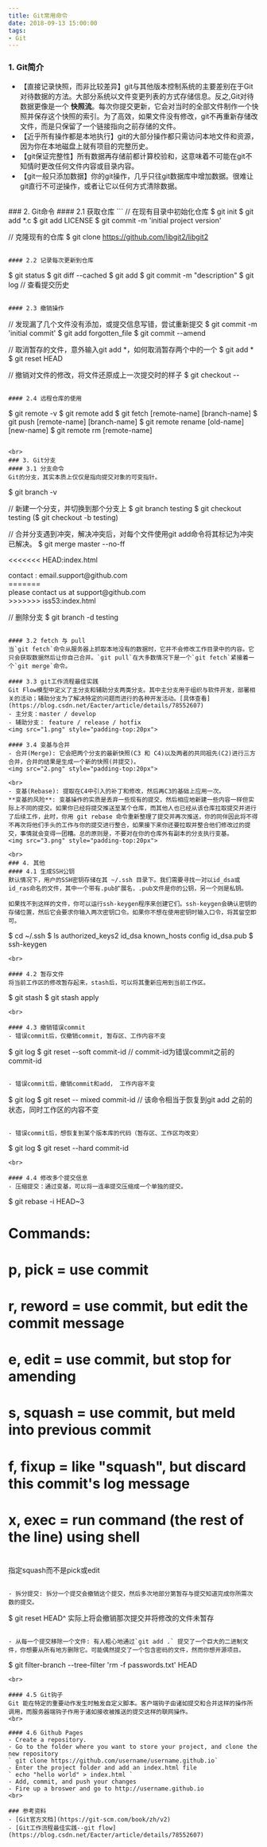 ```yaml
---
title: Git常用命令
date: 2018-09-13 15:00:00
tags:
- Git
---
```

### 1. Git简介
- 【直接记录快照，而非比较差异】git与其他版本控制系统的主要差别在于Git对待数据的方法。大部分系统以文件变更列表的方式存储信息。反之,Git对待数据更像是一个 **快照流**。每次你提交更新，它会对当时的全部文件制作一个快照并保存这个快照的索引。为了高效，如果文件没有修改，git不再重新存储改文件，而是只保留了一个链接指向之前存储的文件。
- 【近乎所有操作都是本地执行】git的大部分操作都只需访问本地文件和资源，因为你在本地磁盘上就有项目的完整历史。
- 【git保证完整性】所有数据再存储前都计算校验和，这意味着不可能在git不知情时更改任何文件内容或目录内容。
- 【git一般只添加数据】你的git操作，几乎只往git数据库中增加数据。很难让git直行不可逆操作，或者让它以任何方式清除数据。

<br>
### 2. Git命令
#### 2.1 获取仓库
```
  // 在现有目录中初始化仓库
  $ git init
  $ git add *.c
  $ git add LICENSE
  $ git commit -m 'initial project version'

  // 克隆现有的仓库
  $ git clone https://github.com/libgit2/libgit2
```

#### 2.2 记录每次更新到仓库
```
  $ git status
  $ git diff --cached
  $ git add 
  $ git commit -m "description"
  $ git log // 查看提交历史
```

#### 2.3 撤销操作
```
  // 发现漏了几个文件没有添加，或提交信息写错，尝试重新提交
  $ git commit -m 'initial commit'
  $ git add forgotten_file
  $ git commit --amend

  // 取消暂存的文件，意外输入git add *，如何取消暂存两个中的一个
  $ git add *
  $ git reset HEAD <file>

  // 撤销对文件的修改，将文件还原成上一次提交时的样子
  $ git checkout -- <file>
```

#### 2.4 远程仓库的使用
```
  $ git remote -v
  $ git remote add <shortname> <url>
  $ git fetch [remote-name] [branch-name]
  $ git push [remote-name] [branch-name]
  $ git remote rename [old-name] [new-name]
  $ git remote rm [remote-name]
```

<br>
### 3. Git分支
#### 3.1 分支命令
Git的分支，其实本质上仅仅是指向提交对象的可变指针。
```
  $ git branch -v

  // 新建一个分支，并切换到那个分支上
  $ git branch testing
  $ git checkout testing 
  ($ git checkout -b testing)

  // 合并分支遇到冲突，解决冲突后，对每个文件使用git add命令将其标记为冲突已解决。
  $ git merge master --no-ff

  <<<<<<< HEAD:index.html
  <div id="footer">contact : email.support@github.com</div>
  =======
  <div id="footer">
  please contact us at support@github.com
  </div>
  >>>>>>> iss53:index.html

  // 删除分支
  $ git branch -d testing
```

#### 3.2 fetch 与 pull
当`git fetch`命令从服务器上抓取本地没有的数据时，它并不会修改工作目录中的内容。它只会获取数据然后让你自己合并。`git pull`在大多数情况下是一个`git fetch`紧接着一个`git merge`命令。

#### 3.3 git工作流程最佳实践
Git Flow模型中定义了主分支和辅助分支两类分支。其中主分支用于组织与软件开发，部署相关的活动；辅助分支为了解决特定的问题而进行的各种开发活动。[具体查看](https://blog.csdn.net/Eacter/article/details/78552607)
- 主分支：master / develop
- 辅助分支： feature / release / hotfix
<img src="1.png" style="padding-top:20px">

#### 3.4 变基与合并
- 合并(Merge): 它会把两个分支的最新快照(C3 和 C4)以及两者的共同祖先(C2)进行三方合并，合并的结果是生成一个新的快照(并提交)。
<img src="2.png" style="padding-top:20px">

<br>
- 变基(Rebase): 提取在C4中引入的补丁和修改，然后再C3的基础上应用一次。
**变基的风险**: 变基操作的实质是丢弃一些现有的提交，然后相应地新建一些内容一样但实际上不同的提交。如果你已经将提交推送至某个仓库，而其他人也已经从该仓库拉取提交并进行了后续工作，此时，你用 git rebase 命令重新整理了提交并再次推送，你的同伴因此将不得不再次将他们手头的工作与你的提交进行整合，如果接下来你还要拉取并整合他们修改过的提交，事情就会变得一团糟。总的原则是，不要对在你的仓库外有副本的分支执行变基。
<img src="3.png" style="padding-top:20px">

<br>
### 4. 其他
#### 4.1 生成SSH公钥
默认情况下，用户的SSH密钥存储在其 ~/.ssh 目录下。我们需要寻找一对以id_dsa或id_ras命名的文件，其中一个带有.pub扩展名，.pub文件是你的公钥，另一个则是私钥。

如果找不到这样的文件，你可以运行ssh-keygen程序来创建它们。ssh-keygen会确认密钥的存储位置，然后它会要求你输入两次密钥口令。如果你不想在使用密钥时输入口令，将其留空即可。
```
  $ cd ~/.ssh
  $ ls
  authorized_keys2  id_dsa       known_hosts
  config            id_dsa.pub
  $ ssh-keygen
```
<br>

#### 4.2 暂存文件
将当前工作区的修改暂存起来，stash后，可以将其重新应用到当前工作区。
```
  $ git stash
  $ git stash apply
```
<br>

#### 4.3 撤销错误commit
- 错误commit后，仅撤销commit, 暂存区、工作内容不变
```
  $ git log
  $ git reset --soft commit-id 
  // commit-id为错误commit之前的commit-id
```

- 错误commit后，撤销commit和add， 工作内容不变
```
  $ git log
  $ git reset -- mixed commit-id
  // 该命令相当于恢复到git add 之前的状态，同时工作区的内容不变
```

- 错误commit后，想恢复到某个版本库的代码（暂存区、工作区均改变）
```
  $ git log
  $ git reset --hard commit-id
```
<br>

#### 4.4 修改多个提交信息
- 压缩提交：通过变基，可以将一连串提交压缩成一个单独的提交。
```
  $ git rebase -i HEAD~3
  #
  # Commands:
  #  p, pick = use commit
  #  r, reword = use commit, but edit the commit message
  #  e, edit = use commit, but stop for amending
  #  s, squash = use commit, but meld into previous commit
  #  f, fixup = like "squash", but discard this commit's log message
  #  x, exec = run command (the rest of the line) using shell
  #
  指定squash而不是pick或edit
```

- 拆分提交: 拆分一个提交会撤销这个提交，然后多次地部分第暂存与提交知道完成你所需次数的提交。
```
  $ git reset HEAD^
  实际上将会撤销那次提交并将修改的文件未暂存
```

- 从每一个提交移除一个文件: 有人粗心地通过`git add .` 提交了一个巨大的二进制文件，你想要从所有地方删除它。可能偶然提交了一个包含密码的文件，然而你想开源项目。
```
  $ git filter-branch --tree-filter 'rm -f passwords.txt' HEAD
```
<br>

#### 4.5 Git钩子
Git 能在特定的重要动作发生时触发自定义脚本。客户端钩子由诸如提交和合并这样的操作所调用，而服务器端钩子作用于诸如接收被推送的提交这样的联网操作。
<br>

#### 4.6 Github Pages
- Create a repository.
- Go to the folder where you want to store your project, and clone the new repository
` git clone https://github.com/username/username.github.io`
- Enter the project folder and add an index.html file
` echo "hello world" > index.html `
- Add, commit, and push your changes
- Fire up a broswer and go to http://username.github.io
<br>

### 参考资料
- [Git官方文档](https://git-scm.com/book/zh/v2)
- [Git工作流程最佳实践--git flow](https://blog.csdn.net/Eacter/article/details/78552607)